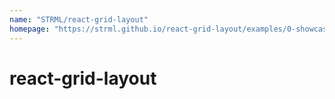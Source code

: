 ```yaml
---
name: "STRML/react-grid-layout"
homepage: "https://strml.github.io/react-grid-layout/examples/0-showcase.html"
---
```

# react-grid-layout

